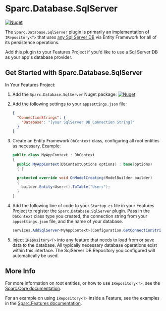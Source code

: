 # Sparc.Database.SqlServer

[![Nuget](https://img.shields.io/nuget/v/Sparc.Database.SqlServer?label=Sparc.Database.SqlServer)](https://www.nuget.org/packages/Sparc.Database.SqlServer/)

The `Sparc.Database.SqlServer` plugin is primarily an implementation of `IRepository<T>` that uses [any Sql Server DB](https://docs.microsoft.com/en-us/azure/azure-sql/) via Entity Framework for all of its persistence operations.

Add this plugin to your Features Project if you'd like to use a Sql Server DB as your app's database provider.

## Get Started with Sparc.Database.SqlServer

In Your Features Project:

1. Add the `Sparc.Database.SqlServer` Nuget package:
[![Nuget](https://img.shields.io/nuget/v/Sparc.Database.SqlServer?label=Sparc.Database.SqlServer)](https://www.nuget.org/packages/Sparc.Database.SqlServer/)
2. Add the following settings to your `appsettings.json` file:
	```json
	{
      "ConnectionStrings": {
        "Database": "[your SqlServer DB Connection String]"
	  }
	}
	```

3. Create an Entity Framework `DbContext` class, configuring all root entities as necessary. Example:
    ```csharp
	public class MyAppContext : DbContext
    {
      public MyAppContext(DbContextOptions options) : base(options)
      { }

	  protected override void OnModelCreating(ModelBuilder builder)
	  {
	    builder.Entity<User>().ToTable("Users");
	  }
	}
	```

4. Add the following line of code to your `Startup.cs` file in your Features Project to register the `Sparc.Database.SqlServer` plugin. Pass in the `DbContext` class type you created, the connection string from your `appsettings.json` file, and the name of your database.
    ```csharp
    services.AddSqlServer<MyAppContext>(Configuration.GetConnectionString("Database"));
	```

5. Inject `IRepository<T>` into any feature that needs to load from or save data to the database. All typically necessary database operations exist within this interface. The SqlServer DB Repository you configured will automatically be used.

## More Info

For more information on root entities, or how to use `IRepository<T>`, see the [Sparc.Core documentation](/Sparc.Core).

For an example on using `IRepository<T>` inside a Feature, see the examples in the [Sparc.Features documentation](/Sparc.Features).